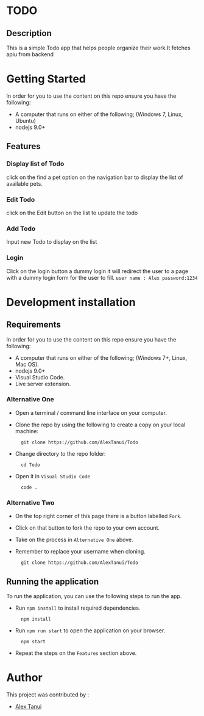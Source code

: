 # TODO

## Description

This is a simple Todo app that helps people organize their work.It fetches apiu from backend

# Getting Started

In order for you to use the content on this repo ensure you have the following:

- A computer that runs on either of the following; (Windows 7, Linux, Ubuntu)
- nodejs 9.0+

## Features
 
### Display list of Todo

click on the find a pet option on the navigation bar to display the list of available pets. 


### Edit Todo

click on the Edit button on the list to update the todo

### Add Todo

Input new Todo to display on the list

### Login 

  Click on the login button a dummy login it will redirect the user to a page with a dummy login form for the user to fill.
  ``user name : Alex password:1234``

# Development installation


## Requirements
In order for you to use the content on this repo ensure you have the following:
- A computer that runs on either of the following; (Windows 7+, Linux, Mac OS).
-  nodejs 9.0+
- Visual Studio Code.
- Live server extension.
### Alternative One

- Open a terminal / command line interface on your computer.
- Clone the repo by using the following to create a copy on your local machine:
       
        git clone https://github.com/AlexTanui/Todo

- Change directory to the repo folder:
       
        cd Todo

- Open it in ``Visual Studio Code``

        code .
### Alternative Two

- On the top right corner of this page there is a button labelled ``Fork``.
- Click on that button to fork the repo to your own account.
- Take on the process in ``Alternative One`` above.
- Remember to replace your username when cloning.
        
        git clone https://github.com/AlexTanui/Todo
## Running the application

To run the application, you can use the following steps to run the app.
- Run `npm install` to install required dependencies.
        
        npm install

- Run `npm run start` to open the application on your browser.

        npm start

- Repeat the steps on the `Features` section above.

# Author

This project was contributed by :
 - [Alex Tanui](https://github.com/AlexTanui/Todo)
 
